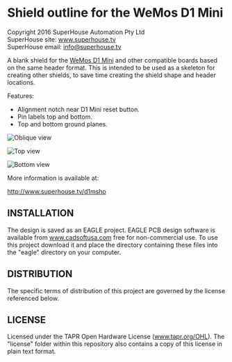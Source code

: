 Shield outline for the WeMos D1 Mini
====================================

Copyright 2016 SuperHouse Automation Pty Ltd  
SuperHouse site:  www.superhouse.tv  
SuperHouse email: info@superhouse.tv  

A blank shield for the [WeMos D1 Mini][1] and other compatible boards 
based on the same header format. This is intended to be used as a skeleton 
for creating other shields, to save time creating the shield shape and 
header locations.

Features:

 * Alignment notch near D1 Mini reset button.
 * Pin labels top and bottom.
 * Top and bottom ground planes.

![Oblique view](https://raw.githubusercontent.com/SuperHouse/D1MSHO/master/images/D1MSHO-oblique-v1_0.png)

![Top view](https://raw.githubusercontent.com/SuperHouse/D1MSHO/master/images/D1MSHO-top-v1_0.png)

![Bottom view](https://raw.githubusercontent.com/SuperHouse/D1MSHO/master/images/D1MSHO-bottom-v1_0.png)

More information is available at:

  http://www.superhouse.tv/d1msho


INSTALLATION
------------
The design is saved as an EAGLE project. EAGLE PCB design software is
available from www.cadsoftusa.com free for non-commercial use. To use
this project download it and place the directory containing these files
into the "eagle" directory on your computer.


DISTRIBUTION
------------
The specific terms of distribution of this project are governed by the
license referenced below.


LICENSE
-------
Licensed under the TAPR Open Hardware License (www.tapr.org/OHL).
The "license" folder within this repository also contains a copy of
this license in plain text format.


[1]: http://www.wemos.cc/wiki/doku.php?id=en:d1_mini

